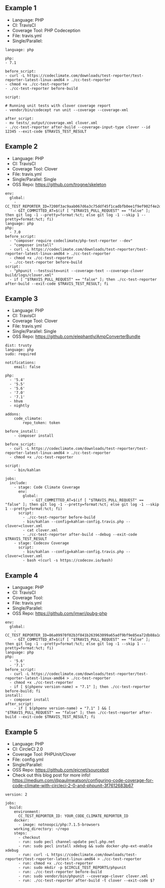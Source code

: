 ## Example 1
- Language: PHP
- CI: TravisCI
- Coverage Tool: PHP Codeception
- File: travis.yml
- Single/Parallel: 

```
language: php

php: 
- 7.1

before_script: 
- curl -L https://codeclimate.com/downloads/test-reporter/test-reporter-latest-linux-amd64 > ./cc-test-reporter 
- chmod +x ./cc-test-reporter 
- ./cc-test-reporter before-build

script:

# Running unit tests with clover coverage report 
- vendor/bin/codecept run unit --coverage --coverage-xml

after_script: 
- mv tests/_output/coverage.xml clover.xml 
- ./cc-test-reporter after-build --coverage-input-type clover --id 12345 --exit-code $TRAVIS_TEST_RESULT
```


## Example 2
- Language: PHP
- CI: TravisCI
- Coverage Tool: Clover
- File: travis.yml
- Single/Parallel: Single
- OSS Repo: https://github.com/trogne/skeleton

```
env:
  global:
    - CC_TEST_REPORTER_ID=7200f3ac9aab067d6a3c75ddf45f1cadbfb0ee1f9ef902f4e2d005a2511c5745
    - GIT_COMMITTED_AT=$(if [ "$TRAVIS_PULL_REQUEST" == "false" ]; then git log -1 --pretty=format:%ct; else git log -1 --skip 1 --pretty=format:%ct; fi)    
language: php
php:
  - 7.0
before_script:
  - "composer require codeclimate/php-test-reporter --dev"
  - "composer install"
  - curl -L https://codeclimate.com/downloads/test-reporter/test-reporter-latest-linux-amd64 > ./cc-test-reporter
  - chmod +x ./cc-test-reporter
  - ./cc-test-reporter before-build
script:
  - "phpunit --testsuite=unit --coverage-text --coverage-clover build/logs/clover.xml"
  - if [ "$TRAVIS_PULL_REQUEST" == "false" ]; then ./cc-test-reporter after-build --exit-code $TRAVIS_TEST_RESULT; fi
  ```

## Example 3
- Language: PHP
- CI: TravisCI
- Coverage Tool: Clover
- File: travis.yml
- Single/Parallel: Single
- OSS Repo: https://github.com/elephantly/AmpConverterBundle

```
dist: trusty
language: php
sudo: required

notifications:
    email: false

php:
  - '5.4'
  - '5.5'
  - '5.6'
  - '7.0'
  - '7.1'
  - hhvm
  - nightly

addons:
    code_climate:
        repo_token: token

before_install:
    - composer install

before_script:
  - curl -L https://codeclimate.com/downloads/test-reporter/test-reporter-latest-linux-amd64 > ./cc-test-reporter
  - chmod +x ./cc-test-reporter

script:
    - bin/kahlan

jobs:
  include:
    - stage: Code Climate Coverage
      env:
        global:
            - GIT_COMMITTED_AT=$(if [ "$TRAVIS_PULL_REQUEST" == "false" ]; then git log -1 --pretty=format:%ct; else git log -1 --skip 1 --pretty=format:%ct; fi)
      script:
        - ./cc-test-reporter before-build
        - bin/kahlan --config=kahlan-config.travis.php --clover=clover.xml
        - cat clover.xml
        - ./cc-test-reporter after-build --debug --exit-code $TRAVIS_TEST_RESULT
    - stage: Codecov Coverage
      script:
        - bin/kahlan --config=kahlan-config.travis.php --clover=clover.xml
        - bash <(curl -s https://codecov.io/bash)
```

## Example 4
- Language: PHP
- CI: TravisCI
- Coverage Tool: 
- File: travis.yml
- Single/Parallel: 
- OSS Repo: https://github.com/jmwri/pubg-php

```
env:
  global:
    - CC_TEST_REPORTER_ID=86a09970f02b3f841b263963099a65adf9bf9e85ea72db88a1d5f5ac003d01f2
    - GIT_COMMITTED_AT=$(if [ "$TRAVIS_PULL_REQUEST" == "false" ]; then git log -1 --pretty=format:%ct; else git log -1 --skip 1 --pretty=format:%ct; fi)
language: php
php:
  - '5.6'
  - '7.1'
before_script:
  - curl -L https://codeclimate.com/downloads/test-reporter/test-reporter-latest-linux-amd64 > ./cc-test-reporter
  - chmod +x ./cc-test-reporter
  - if [ $(phpenv version-name) = "7.1" ]; then ./cc-test-reporter before-build; fi
install:
  - composer install
after_script:
    - if [ $(phpenv version-name) = "7.1" ] && [ "$TRAVIS_PULL_REQUEST" == "false" ]; then ./cc-test-reporter after-build --exit-code $TRAVIS_TEST_RESULT; fi
  ```
  

## Example 5
- Language: PHP
- CI: CircleCI 2.0
- Coverage Tool: PHPUnit/Clover
- File: config.yml
- Single/Parallel: 
- OSS Repo: https://github.com/ejcnet/sourcebot
- Check out this blog post for more info! https://medium.com/@paulmwatson/configuring-code-coverage-for-code-climate-with-circleci-2-0-and-phpunit-3f7612683b67

```
version: 2

jobs:
  build:
    environment:
      CC_TEST_REPORTER_ID: YOUR_CODE_CLIMATE_REPORTER_ID
    docker:
      - image: notnoopci/php:7.1.5-browsers
    working_directory: ~/repo
    steps:
      - checkout
      - run: sudo pecl channel-update pecl.php.net
      - run: sudo pecl install xdebug && sudo docker-php-ext-enable xdebug
      - run: curl -L https://codeclimate.com/downloads/test-reporter/test-reporter-latest-linux-amd64 > ./cc-test-reporter
      - run: chmod +x ./cc-test-reporter
      - run: sudo mkdir -p $CIRCLE_TEST_REPORTS/phpunit
      - run: ./cc-test-reporter before-build
      - run: sudo vendor/bin/phpunit --coverage-clover clover.xml
      - run: ./cc-test-reporter after-build -t clover --exit-code $?
  ```
